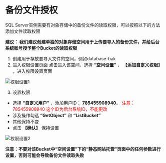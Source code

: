 # 备份文件授权

SQL Server实例需要有对象存储中的备份文件的读取权限，可以按照以下的方法添加文件读取权限

**建议： 我们建议创建单独的对象存储空间用于上传要导入的备份文件，并给后台系统账号授予整个Bucket的读取权限**

1. 创建用于存放要导入文件的空间，例如database-bak
2. 进入权限设置页面
点击进入该空间，选择 **“空间设置”** ， **【添加自定义权限】** ，进入权限设置页面

![权限设置1](../../../../../../image/RDS/Grant-File-Privilege-1.png)

3. 设置权限
- 选择 **“自定义用户”** ，添加用户ID： **785455908940**。<font color=red> 注意：785455908940 这个ID为后台系统ID，不能更改 </font>
- 涉及操作勾选 **“GetObject”** 和 **“ListBucket”**
- 其他保持不变
- 点击 **【确认】** 保持设置

![权限设置2](../../../../../../image/RDS/Grant-File-Privilege-2.png)

**注意：不要对该Bucket中“空间设置”下的“静态网站托管”页面中的任何参数进行设置，否则可能会导致备份文件读取失败**
